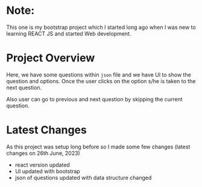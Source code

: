 # Note:

This one is my bootstrap project which I started long ago when I was new to learning REACT JS and started Web development.

# Project Overview

Here, we have some questions within `json` file and we have UI to show the question and options. Once the user clicks on the option s/he is taken to the next question.

Also user can go to previous and next question by skipping the current question.

# Latest Changes
As this project was setup long before so I made some few changes (latest changes on 26th June, 2023)
- react version updated
- UI updated with bootstrap
- json of questions updated with data structure changed
